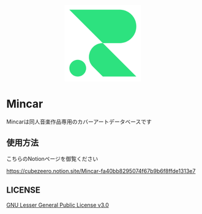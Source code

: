 <p align="center">
  <img width="200px" src="assets/mincar_logo.png">
</p>

# Mincar
Mincarは同人音楽作品専用のカバーアートデータベースです

## 使用方法
こちらのNotionページを御覧ください

https://cubezeero.notion.site/Mincar-fa40bb8295074f67b9b6f8ffde1313e7

## LICENSE
[GNU Lesser General Public License v3.0](https://github.com/CubeZeero/Mincar/blob/main/LICENSE)
